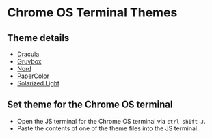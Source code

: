 # Chrome OS Terminal Themes

## Theme details

- [Dracula](https://github.com/dracula/dracula-theme)
- [Gruvbox](https://github.com/gruvbox-community)
- [Nord](https://www.nordtheme.com/)
- [PaperColor](https://github.com/NLKNguyen/papercolor-theme)
- [Solarized Light](https://github.com/lifepillar/vim-solarized8)

## Set theme for the Chrome OS terminal

- Open the JS terminal for the Chrome OS terminal via `ctrl-shift-J`.
- Paste the contents of one of the theme files into the JS terminal.
